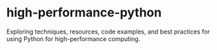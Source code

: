 # high-performance-python
Exploring techniques, resources, code examples, and best practices for using Python for high-performance computing.
